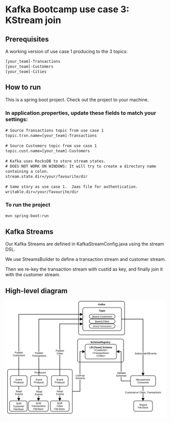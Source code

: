 # Kafka Bootcamp use case 3: KStream join

## Prerequisites
A working version of use case 1 producing to the 3 topics:
```
[your_team]-Transactions
[your_team]-Customers
[your_team]-Cities
```

## How to run
This is a spring boot project.  Check out the project to your machine.

### In application.properties, update these fields to match your settings:
```
# Source Transactions topic from use case 1
topic.trxn.name=[your_team]-Transactions

# Source Customers topic from use case 1
topic.cust.name=[your_team]-Customers

# Kafka uses RocksDB to store stream states.  
# DOES NOT WORK ON WINDOWS: It will try to create a directory name containing a colon.
stream.state.dir=/your/favourite/dir

# Same story as use case 1.  Jaas file for authentication.
writable.dir=/your/favourite/dir
```

### To run the project
```
mvn spring-boot:run
```


## Kafka Streams
Our Kafka Streams are defined in KafkaStreamConfig.java using the stream DSL.

We use StreamsBuilder to define a transaction stream and customer stream.

Then we re-key the transaction stream with custId as key, and finally join it with the customer stream.

## High-level diagram
![Use case 2](diagrams/ca-kafka-live-reports-2.svg)


